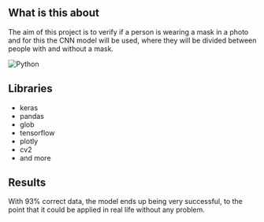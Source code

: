 ## What is this about
The aim of this project is to verify if a person is wearing a mask in a photo and for this the CNN model will be used, where they will be divided between people with and without a mask.

![Python](https://img.shields.io/badge/python-3670A0?style=for-the-badge&logo=python&logoColor=ffdd54)
## Libraries
* keras
* pandas
* glob
* tensorflow
* plotly
* cv2
* and more

## Results
With 93% correct data, the model ends up being very successful, to the point that it could be applied in real life without any problem.
